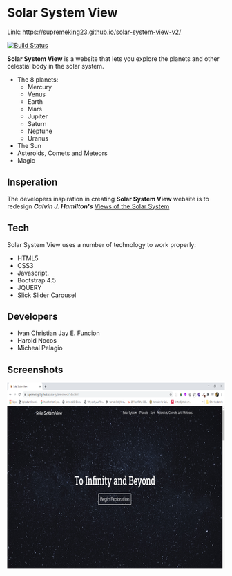 # Solar System View
[comment]: <> (a reference style link.)
Link: https://supremeking23.github.io/solar-system-view-v2/

[![Build Status](https://travis-ci.org/joemccann/dillinger.svg?branch=master)](https://travis-ci.org/joemccann/dillinger)

**Solar System View** is a website that lets you explore the planets and other celestial body in the solar system. 

  - The 8 planets:
    - Mercury
    - Venus 
    - Earth 
    - Mars
    - Jupiter
    - Saturn
    - Neptune
    - Uranus
  - The Sun
  - Asteroids, Comets and Meteors
  - Magic

## Insperation
 The developers inspiration in creating __Solar System View__ website is to redesign __*Calvin J. Hamilton's*__ [Views of the Solar System](http://solarviews.com/eng/homepage.htm) 



## Tech 

Solar System View uses a number of technology to work properly:

* HTML5
* CSS3
* Javascript.
* Bootstrap 4.5
* JQUERY
* Slick Slider Carousel


## Developers
* Ivan Christian Jay E. Funcion
* Harold Nocos
* Micheal Pelagio

## Screenshots

<img src="screenshots/sh1.PNG" width="730px" height="430px">
